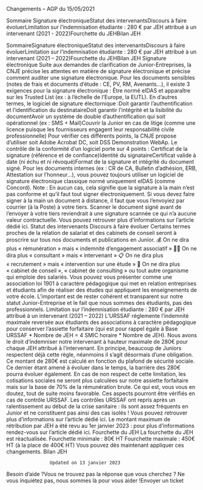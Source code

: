 



Changements – AGP du 15/05/2021

Sommaire 
Signature électroniqueStatut des intervenantsDiscours à faire évoluerLimitation sur l’indemnisation étudiante : 280 € par JEH attribué à un intervenant (2021 - 2022)Fourchette du JEHBilan JEH



SommaireSignature électroniqueStatut des intervenantsDiscours à faire évoluerLimitation sur l’indemnisation étudiante : 280 € par JEH attribué à un intervenant (2021 – 2022)Fourchette du JEHBilan JEH
Signature électronique
Suite aux demandes de clarification de Junior-Entreprises, la CNJE précise les attentes en matière de signature électronique et précise comment auditer une signature électronique.
Pour les documents sensibles (notes de frais et documents d’étude : CE, PV, RM, Avenants…), il existe 3 exigences pour la signature électronique :
Être normé eIDAS et apparaître sur les Trusted List (ex : à l’échelle de l’Europe, la EUTL). En d’autres termes, le logiciel de signature électornique :Doit garantir l’authentification et l’identification du destinataireDoit garantir l’intégrité et la lisibilité du documentAvoir un système de double d’authentification qui soit opérationnel (ex : SMS + Mail)Couvrir la Junior en cas de litige (comme une licence puisque les fournisseurs engagent leur responsabilité civile professionnelle)
Pour vérifier ces différents points, la CNJE propose d’utiliser soit Adobe Acrobat DC, soit DSS Demonstration WebAp.
Le contrôle de la conformité d’un logiciel porte sur 4 points :
Certificat de la signature (référence et de confiance)Identité du signataireCertificat valide à date (ni échu et ni révoqué)Format de la signature et intégrité du document signé.
Pour les documents internes (ex : CR de CA, Bulletin d’adhésion, ERB, Attestation sur l’honneur…), vous pouvez toujours utiliser un logiciel de signature électronique classique normé uniquement eIDAS (comme Concord).
Note : En aucun cas, cela signifie que la signature à la main n’est pas conforme et qu’il faut tout signer électroniquement. Si vous devez faire signer à la main un document à distance, il faut que vous l’envoyiez par courrier (à la Poste) à votre tiers. Scanner le document signé avant de l’envoyer à votre tiers reviendrait à une signature scannée ce qui n’a aucune valeur contractuelle.
Vous pouvez retrouver plus d’informations sur l’article dédié ici.
Statut des intervenants
Discours à faire évoluer
Certains termes proches de la relation de salariat et des cabinets de conseil seront à proscrire sur tous nos documents et publications en Junior.
💰 On ne dira plus « rémunération » mais « indemnité d’engagement associatif »
👨‍💻 On ne dira plus « consultant » mais « intervenant »
📋 On ne dira plus « recrutement » mais « intervention sur une étude »
🌇 On ne dira plus « cabinet de conseil », « cabinet de consulting » ou tout autre organisme qui emploie des salariés.
Vous pouvez vous présenter comme une association loi 1901 à caractère pédagogique qui met en relation entreprises et étudiants afin de réaliser des études qui appliquent les enseignements de votre école.
L’important est de rester cohérent et transparent sur notre statut Junior-Entreprise et le fait que nous sommes des étudiants, pas des professionnels.
Limitation sur l’indemnisation étudiante : 280 € par JEH attribué à un intervenant (2021 – 2022)
L’URSSAF réglemente l’indemnité maximale reversée aux étudiants des associations à caractère pédagogique pour conserver l’assiette forfaitaire (qui est pour rappel égale à Base URSSAF * Nombre de JEH = 4 SMIC horaire * Nombre de JEH).
Nous avons le droit d’indemniser notre intervenant à hauteur maximale de 280€ pour chaque JEH attribué à l’intervenant.
En principe, beaucoup de Juniors respectent déjà cette règle, néanmoins il s’agit désormais d’une obligation.
Ce montant de 280€ est calculé en fonction du plafond de sécurité sociale. Ce dernier étant amené à évoluer dans le temps, la barrière des 280€ pourra évoluer également.
En cas de non respect de cette limitation, les cotisations sociales ne seront plus calculées sur notre assiette forfaitaire mais sur la base de 70% de la rémunération brute. Ce qui est, vous vous en doutez, tout de suite moins favorable.
Ces aspects pourront être vérifiés en cas de contrôle URSSAF. Les contrôles URSSAF ont repris après un ralentissement au début de la crise sanitaire : ils sont assez fréquents en Junior et ne constituent pas ainsi des cas isolés !
Vous pouvez retrouver plus d’informations sur l’article dédié ici.
Le montant maximum de rétribution par JEH a été revu au 1er janvier 2023 : pour plus d’informations rendez-vous sur l’article dédié ici.
Fourchette du JEH
La fourchette du JEH est réactualisée.
Fourchette minimale : 80€ HT
Fourchette maximale : 450€ HT (à la place de 400€ HT)
Vous pouvez dès maintenant appliquer ces changements.
Bilan JEH




					Updated on 13 janvier 2023				


Besoin d’aide ?Vous ne trouvez pas la réponse que vous cherchez ? Ne vous inquiétez pas, nous sommes là pour vous aider !Envoyer un ticket

